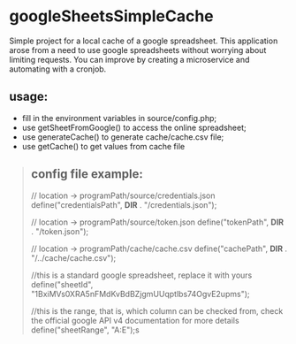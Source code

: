 # googleSheetsSimpleCache
Simple project for a local cache of a google spreadsheet.
This application arose from a need to use google spreadsheets without worrying about limiting requests.
You can improve by creating a microservice and automating with a cronjob.

## usage:
 - fill in the environment variables in source/config.php;
 - use getSheetFromGoogle() to access the online spreadsheet;
 - use generateCache() to generate cache/cache.csv file;
 - use getCache() to get values from cache file

> ## config file example:
> // location -> programPath/source/credentials.json
> define("credentialsPath", __DIR__ . "/credentials.json");
> 
> // location -> programPath/source/token.json
> define("tokenPath", __DIR__ . "/token.json");
> 
> // location -> programPath/cache/cache.csv
> define("cachePath", __DIR__ . "/../cache/cache.csv");
> 
> //this is a standard google spreadsheet, replace it with yours
> define("sheetId", "1BxiMVs0XRA5nFMdKvBdBZjgmUUqptlbs74OgvE2upms");
>
> //this is the range, that is, which column can be checked from, check the official google API v4 documentation for more details
>define("sheetRange", "A:E");s